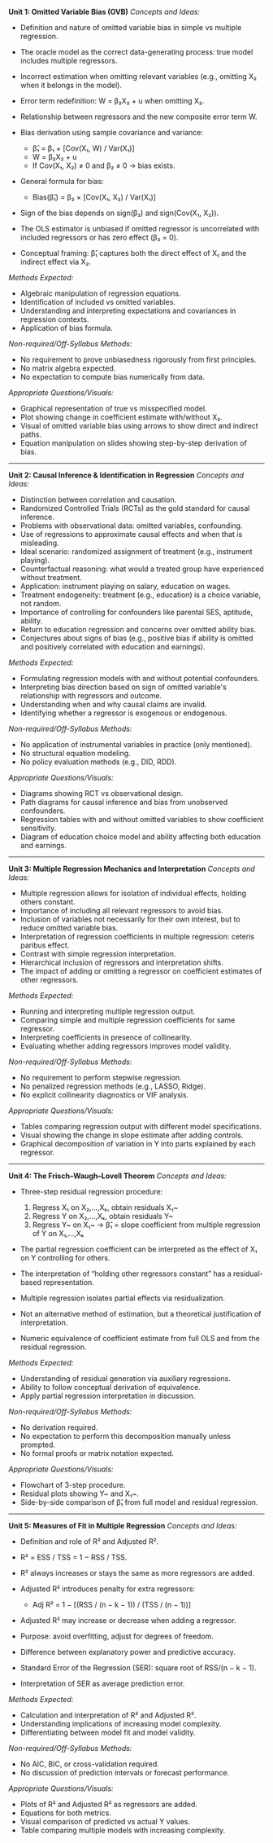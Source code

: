 **Unit 1: Omitted Variable Bias (OVB)**
*Concepts and Ideas:*

* Definition and nature of omitted variable bias in simple vs multiple regression.
* The oracle model as the correct data-generating process: true model includes multiple regressors.
* Incorrect estimation when omitting relevant variables (e.g., omitting X₂ when it belongs in the model).
* Error term redefinition: W = β₂X₂ + u when omitting X₂.
* Relationship between regressors and the new composite error term W.
* Bias derivation using sample covariance and variance:

  * β̂₁ = β₁ + \[Cov(X₁, W) / Var(X₁)]
  * W = β₂X₂ + u
  * If Cov(X₁, X₂) ≠ 0 and β₂ ≠ 0 → bias exists.
* General formula for bias:

  * Bias(β̂₁) = β₂ × \[Cov(X₁, X₂) / Var(X₁)]
* Sign of the bias depends on sign(β₂) and sign(Cov(X₁, X₂)).
* The OLS estimator is unbiased if omitted regressor is uncorrelated with included regressors or has zero effect (β₂ = 0).
* Conceptual framing: β̂₁ captures both the direct effect of X₁ and the indirect effect via X₂.

*Methods Expected:*

* Algebraic manipulation of regression equations.
* Identification of included vs omitted variables.
* Understanding and interpreting expectations and covariances in regression contexts.
* Application of bias formula.

*Non-required/Off-Syllabus Methods:*

* No requirement to prove unbiasedness rigorously from first principles.
* No matrix algebra expected.
* No expectation to compute bias numerically from data.

*Appropriate Questions/Visuals:*

* Graphical representation of true vs misspecified model.
* Plot showing change in coefficient estimate with/without X₂.
* Visual of omitted variable bias using arrows to show direct and indirect paths.
* Equation manipulation on slides showing step-by-step derivation of bias.

---

**Unit 2: Causal Inference & Identification in Regression**
*Concepts and Ideas:*

* Distinction between correlation and causation.
* Randomized Controlled Trials (RCTs) as the gold standard for causal inference.
* Problems with observational data: omitted variables, confounding.
* Use of regressions to approximate causal effects and when that is misleading.
* Ideal scenario: randomized assignment of treatment (e.g., instrument playing).
* Counterfactual reasoning: what would a treated group have experienced without treatment.
* Application: instrument playing on salary, education on wages.
* Treatment endogeneity: treatment (e.g., education) is a choice variable, not random.
* Importance of controlling for confounders like parental SES, aptitude, ability.
* Return to education regression and concerns over omitted ability bias.
* Conjectures about signs of bias (e.g., positive bias if ability is omitted and positively correlated with education and earnings).

*Methods Expected:*

* Formulating regression models with and without potential confounders.
* Interpreting bias direction based on sign of omitted variable's relationship with regressors and outcome.
* Understanding when and why causal claims are invalid.
* Identifying whether a regressor is exogenous or endogenous.

*Non-required/Off-Syllabus Methods:*

* No application of instrumental variables in practice (only mentioned).
* No structural equation modeling.
* No policy evaluation methods (e.g., DID, RDD).

*Appropriate Questions/Visuals:*

* Diagrams showing RCT vs observational design.
* Path diagrams for causal inference and bias from unobserved confounders.
* Regression tables with and without omitted variables to show coefficient sensitivity.
* Diagram of education choice model and ability affecting both education and earnings.

---

**Unit 3: Multiple Regression Mechanics and Interpretation**
*Concepts and Ideas:*

* Multiple regression allows for isolation of individual effects, holding others constant.
* Importance of including all relevant regressors to avoid bias.
* Inclusion of variables not necessarily for their own interest, but to reduce omitted variable bias.
* Interpretation of regression coefficients in multiple regression: ceteris paribus effect.
* Contrast with simple regression interpretation.
* Hierarchical inclusion of regressors and interpretation shifts.
* The impact of adding or omitting a regressor on coefficient estimates of other regressors.

*Methods Expected:*

* Running and interpreting multiple regression output.
* Comparing simple and multiple regression coefficients for same regressor.
* Interpreting coefficients in presence of collinearity.
* Evaluating whether adding regressors improves model validity.

*Non-required/Off-Syllabus Methods:*

* No requirement to perform stepwise regression.
* No penalized regression methods (e.g., LASSO, Ridge).
* No explicit collinearity diagnostics or VIF analysis.

*Appropriate Questions/Visuals:*

* Tables comparing regression output with different model specifications.
* Visual showing the change in slope estimate after adding controls.
* Graphical decomposition of variation in Y into parts explained by each regressor.

---

**Unit 4: The Frisch–Waugh–Lovell Theorem**
*Concepts and Ideas:*

* Three-step residual regression procedure:

  1. Regress X₁ on X₂,...,Xₖ, obtain residuals X₁\~
  2. Regress Y on X₂,...,Xₖ, obtain residuals Y\~
  3. Regress Y\~ on X₁\~ → β̂₁ = slope coefficient from multiple regression of Y on X₁,...,Xₖ
* The partial regression coefficient can be interpreted as the effect of X₁ on Y controlling for others.
* The interpretation of “holding other regressors constant” has a residual-based representation.
* Multiple regression isolates partial effects via residualization.
* Not an alternative method of estimation, but a theoretical justification of interpretation.
* Numeric equivalence of coefficient estimate from full OLS and from the residual regression.

*Methods Expected:*

* Understanding of residual generation via auxiliary regressions.
* Ability to follow conceptual derivation of equivalence.
* Apply partial regression interpretation in discussion.

*Non-required/Off-Syllabus Methods:*

* No derivation required.
* No expectation to perform this decomposition manually unless prompted.
* No formal proofs or matrix notation expected.

*Appropriate Questions/Visuals:*

* Flowchart of 3-step procedure.
* Residual plots showing Y\~ and X₁\~.
* Side-by-side comparison of β̂₁ from full model and residual regression.

---

**Unit 5: Measures of Fit in Multiple Regression**
*Concepts and Ideas:*

* Definition and role of R² and Adjusted R².
* R² = ESS / TSS = 1 − RSS / TSS.
* R² always increases or stays the same as more regressors are added.
* Adjusted R² introduces penalty for extra regressors:

  * Adj R² = 1 − \[(RSS / (n − k − 1)) / (TSS / (n − 1))]
* Adjusted R² may increase or decrease when adding a regressor.
* Purpose: avoid overfitting, adjust for degrees of freedom.
* Difference between explanatory power and predictive accuracy.
* Standard Error of the Regression (SER): square root of RSS/(n − k − 1).
* Interpretation of SER as average prediction error.

*Methods Expected:*

* Calculation and interpretation of R² and Adjusted R².
* Understanding implications of increasing model complexity.
* Differentiating between model fit and model validity.

*Non-required/Off-Syllabus Methods:*

* No AIC, BIC, or cross-validation required.
* No discussion of prediction intervals or forecast performance.

*Appropriate Questions/Visuals:*

* Plots of R² and Adjusted R² as regressors are added.
* Equations for both metrics.
* Visual comparison of predicted vs actual Y values.
* Table comparing multiple models with increasing complexity.
